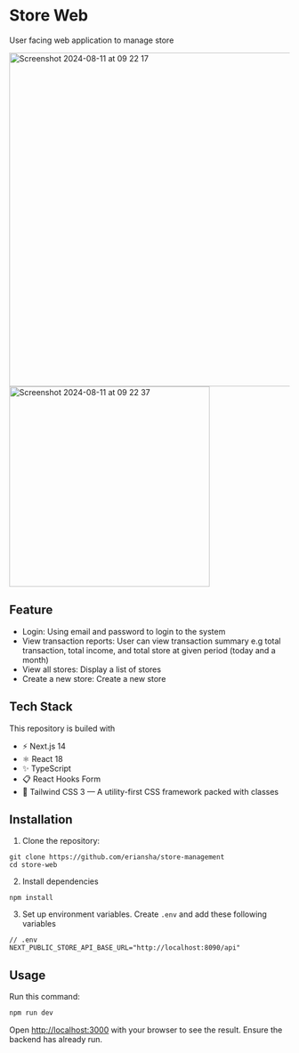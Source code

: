 
# Store Web

User facing web application to manage store

<img width="600" alt="Screenshot 2024-08-11 at 09 22 17" src="https://github.com/user-attachments/assets/d568e0ea-cfdb-47d0-aa1d-c7be0a49892e">

<img width="360" alt="Screenshot 2024-08-11 at 09 22 37" src="https://github.com/user-attachments/assets/e352ce3d-aafe-4097-ac57-a25f9ea18f26">

## Feature
- Login: Using email and password to login to the system
- View transaction reports: User can view transaction summary e.g total transaction, total income, and total store at given period (today and a month)
- View all stores: Display a list of stores
- Create a new store: Create a new store

## Tech Stack
This repository is builed with

- ⚡️ Next.js 14
- ⚛️ React 18
- ✨ TypeScript
- 📋 React Hooks Form
- 💨 Tailwind CSS 3 — A utility-first CSS framework packed with classes

## Installation

1. Clone the repository:
```
git clone https://github.com/eriansha/store-management
cd store-web
```

2. Install dependencies
```
npm install
```

3. Set up environment variables. Create `.env` and add these following variables
```
// .env
NEXT_PUBLIC_STORE_API_BASE_URL="http://localhost:8090/api"

```

## Usage
Run this command:
```bash
npm run dev
```

Open [http://localhost:3000](http://localhost:3000) with your browser to see the result. Ensure the backend has already run.

